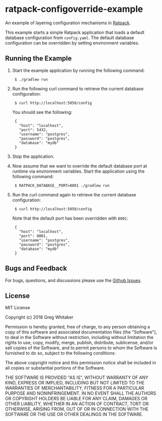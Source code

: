 # ratpack-configoverride-example

An example of layering configuration mechanisms in [Ratpack](https://www.ratpack.io).

This example starts a simple Ratpack application that loads a default database configuration from `config.yaml`. The default 
database configuration can be overridden by setting environment variables.

## Running the Example
1. Start the example application by running the following command:

        $ ./gradlew run
        
2. Run the following curl command to retrieve the current database configuration:

        $ curl http://localhost:5050/config
        
    You should see the following:
    
        {
          "host": "localhost",
          "port": 5432,
          "username": "postgres",
          "password": "postgres",
          "database": "mydb"
        }

3. Stop the application.

4. Now assume that we want to override the default database port at runtime via environment variables. Start the application using the following command:

        $ RATPACK_DATABASE__PORT=8001 ./gradlew run
        
5. Run the curl command again to retrieve the current database configuration:

        $ curl http://localhost:5050/config
        
    Note that the default port has been overridden with `8001`:
    
        {
          "host": "localhost",
          "port": 8001,
          "username": "postgres",
          "password": "postgres",
          "database": "mydb"
        }

## Bugs and Feedback
For bugs, questions, and discussions please use the [Github Issues](https://github.com/gregwhitaker/ratpack-configoverride-example/issues).

## License
MIT License

Copyright (c) 2018 Greg Whitaker

Permission is hereby granted, free of charge, to any person obtaining a copy
of this software and associated documentation files (the "Software"), to deal
in the Software without restriction, including without limitation the rights
to use, copy, modify, merge, publish, distribute, sublicense, and/or sell
copies of the Software, and to permit persons to whom the Software is
furnished to do so, subject to the following conditions:

The above copyright notice and this permission notice shall be included in all
copies or substantial portions of the Software.

THE SOFTWARE IS PROVIDED "AS IS", WITHOUT WARRANTY OF ANY KIND, EXPRESS OR
IMPLIED, INCLUDING BUT NOT LIMITED TO THE WARRANTIES OF MERCHANTABILITY,
FITNESS FOR A PARTICULAR PURPOSE AND NONINFRINGEMENT. IN NO EVENT SHALL THE
AUTHORS OR COPYRIGHT HOLDERS BE LIABLE FOR ANY CLAIM, DAMAGES OR OTHER
LIABILITY, WHETHER IN AN ACTION OF CONTRACT, TORT OR OTHERWISE, ARISING FROM,
OUT OF OR IN CONNECTION WITH THE SOFTWARE OR THE USE OR OTHER DEALINGS IN THE
SOFTWARE.